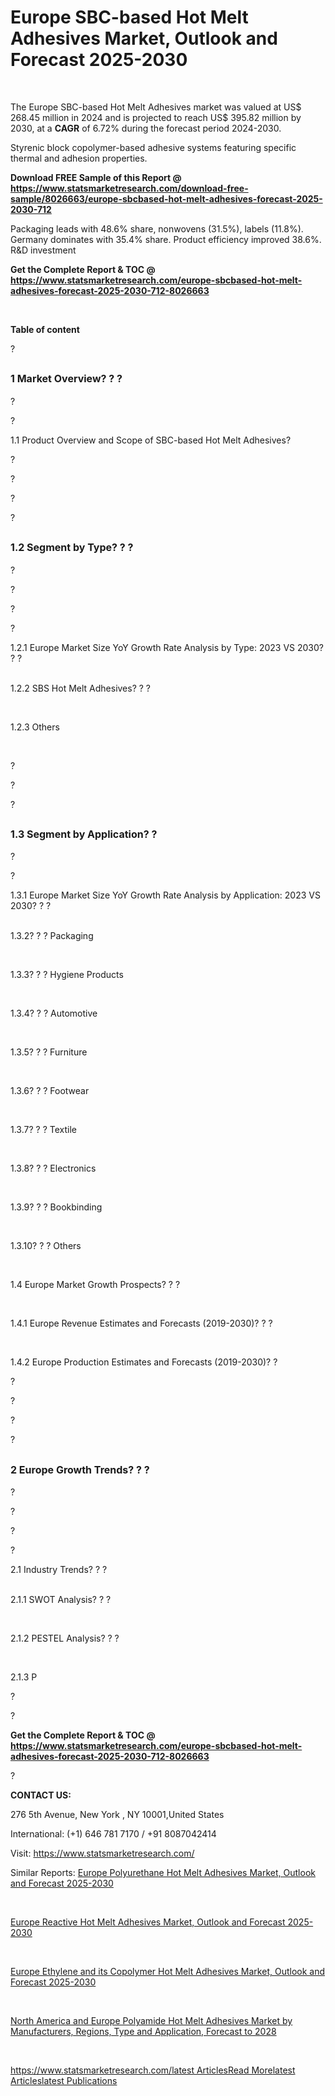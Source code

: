 <h1>Europe SBC-based Hot Melt Adhesives Market, Outlook and Forecast 2025-2030</h1><br/><p>The Europe SBC-based Hot Melt Adhesives market was valued at US$ 268.45 million in 2024 and is projected to reach US$ 395.82 million by 2030, at a <strong>CAGR</strong> of 6.72% during the forecast period 2024-2030.</p>
 
 
 
 <p>Styrenic block copolymer-based adhesive systems featuring specific thermal and adhesion properties.</p>
 
 
 
 <p><strong>Download FREE Sample of this Report @ <a href="https://www.statsmarketresearch.com/download-free-sample/8026663/europe-sbcbased-hot-melt-adhesives-forecast-2025-2030-712">https://www.statsmarketresearch.com/download-free-sample/8026663/europe-sbcbased-hot-melt-adhesives-forecast-2025-2030-712</a></strong></p>
 
 
 
 <p>Packaging leads with 48.6% share, nonwovens (31.5%), labels (11.8%). Germany dominates with 35.4% share. Product efficiency improved 38.6%. R&D investment</p>
 
 
 
 <div><b>Get the Complete Report & TOC @ <a href="https://www.statsmarketresearch.com/europe-sbcbased-hot-melt-adhesives-forecast-2025-2030-712-8026663">https://www.statsmarketresearch.com/europe-sbcbased-hot-melt-adhesives-forecast-2025-2030-712-8026663</a></b></div>
 
 
 
 <p><br />
 
 <b>Table of content</b></p>
 
 
 
 <p>? </p>
 
 
 
 <h2><span style="font-size:16px"><strong>1 Market Overview? ? ? </strong></span></h2>
 
 
 
 <p>? </p>
 
 
 
 <p>? </p>
 
 
 
 <p>1.1 Product Overview and Scope of SBC-based Hot Melt Adhesives? </p>
 
 
 
 <p>? </p>
 
 
 
 <p>? </p>
 
 
 
 <p>? </p>
 
 
 
 <p>? </p>
 
 
 
 <h2><strong><span style="font-size:16px">1.2 Segment by Type? ? ? </span></strong></h2>
 
 
 
 <p>? </p>
 
 
 
 <p>? </p>
 
 
 
 <p>? </p>
 
 
 
 <p>? </p>
 
 
 
 <p>1.2.1 Europe Market Size YoY Growth Rate Analysis by Type: 2023 VS 2030? ? ? <br />
 
 <br />
 
 1.2.2 SBS Hot Melt Adhesives? ? ? <br />
 
 <br />
 
 1.2.3 Others<br />
 
 <br />
 
 ? </p>
 
 
 
 <p>? </p>
 
 
 
 <p>? </p>
 
 
 
 <h2><span style="font-size:16px"><strong>1.3 Segment by Application? ? </strong></span></h2>
 
 
 
 <p>? </p>
 
 
 
 <p>? </p>
 
 
 
 <p>1.3.1 Europe Market Size YoY Growth Rate Analysis by Application: 2023 VS 2030? ? ? <br />
 
 <br />
 
 1.3.2? ? ? Packaging<br />
 
 <br />
 
 1.3.3? ? ? Hygiene Products<br />
 
 <br />
 
 1.3.4? ? ? Automotive<br />
 
 <br />
 
 1.3.5? ? ? Furniture<br />
 
 <br />
 
 1.3.6? ? ? Footwear<br />
 
 <br />
 
 1.3.7? ? ? Textile<br />
 
 <br />
 
 1.3.8? ? ? Electronics<br />
 
 <br />
 
 1.3.9? ? ? Bookbinding<br />
 
 <br />
 
 1.3.10? ? ? Others<br />
 
 <br />
 
 1.4 Europe Market Growth Prospects? ? ? <br />
 
 <br />
 
 1.4.1 Europe Revenue Estimates and Forecasts (2019-2030)? ? ? <br />
 
 <br />
 
 1.4.2 Europe Production Estimates and Forecasts (2019-2030)? ? </p>
 
 
 
 <p>? </p>
 
 
 
 <p>? </p>
 
 
 
 <p>? </p>
 
 
 
 <p>? </p>
 
 
 
 <h2><span style="font-size:16px"><strong>2 Europe Growth Trends? ? ? </strong></span></h2>
 
 
 
 <p>? </p>
 
 
 
 <p>? </p>
 
 
 
 <p>? </p>
 
 
 
 <p>? </p>
 
 
 
 <p>2.1 Industry Trends? ? ? <br />
 
 <br />
 
 2.1.1 SWOT Analysis? ? ? <br />
 
 <br />
 
 2.1.2 PESTEL Analysis? ? ? <br />
 
 <br />
 
 2.1.3 P</p>
 
 
 
 <p>? </p>
 
 
 
 <p>? </p>
 
 
 
 <div><b>Get the Complete Report & TOC @ <a href="https://www.statsmarketresearch.com/europe-sbcbased-hot-melt-adhesives-forecast-2025-2030-712-8026663">https://www.statsmarketresearch.com/europe-sbcbased-hot-melt-adhesives-forecast-2025-2030-712-8026663</a></b></div>
 
 
 
 <p>? </p>
 
 
 
 <p><b>CONTACT US:</b><br />
 
 276 5th Avenue, New York , NY 10001,United States<br />
 
 International: (+1) 646 781 7170 / +91 8087042414<br />
 
 Visit: <a href="https://www.statsmarketresearch.com/">https://www.statsmarketresearch.com/</a><br />
 
 Similar Reports: <a href="https://www.statsmarketresearch.com/europe-sbcbased-hot-melt-adhesives-forecast-2025-2030-712-8026663">Europe Polyurethane Hot Melt Adhesives Market, Outlook and Forecast 2025-2030</a><br />
 
 <br />
 
 <a href="https://www.statsmarketresearch.com/europe-sbcbased-hot-melt-adhesives-forecast-2025-2030-712-8026663">Europe Reactive Hot Melt Adhesives Market, Outlook and Forecast 2025-2030</a><br />
 
 <br />
 
 <a href="https://www.statsmarketresearch.com/europe-sbcbased-hot-melt-adhesives-forecast-2025-2030-712-8026663">Europe Ethylene and its Copolymer Hot Melt Adhesives Market, Outlook and Forecast 2025-2030</a><br />
 
 <br />
 
 <a href="https://www.statsmarketresearch.com/europe-sbcbased-hot-melt-adhesives-forecast-2025-2030-712-8026663">North America and Europe Polyamide Hot Melt Adhesives Market by Manufacturers, Regions, Type and Application, Forecast to 2028</a><br />
 
 <br />
 
 <a href="https://gyeongbokgung.com">https://www.statsmarketresearch.com/</a><a href="https://hallyeomaritime.com">latest Articles</a><a href="https://jingwansa.com">Read More</a><a href="https://nguoiviet.jp/">latest Articles</a><a href="https://www.intelmarketresearch.com/">latest Publications</a></p>